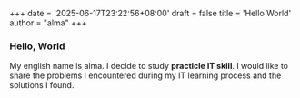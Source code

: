 +++
date = '2025-06-17T23:22:56+08:00'
draft = false
title = 'Hello World'
author = "alma"
+++
### Hello, World
My english name is alma. I decide to study **practicle IT skill**. I would like to share the problems I encountered during my IT learning process and the solutions I found. 